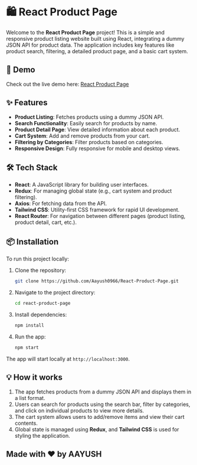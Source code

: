 # 🛍️ React Product Page

Welcome to the **React Product Page** project! This is a simple and responsive product listing website built using React, integrating a dummy JSON API for product data. The application includes key features like product search, filtering, a detailed product page, and a basic cart system.

## 🚀 Demo

Check out the live demo here: [React Product Page](https://react-product-pages.netlify.app/)

## ✨ Features

- **Product Listing**: Fetches products using a dummy JSON API.
- **Search Functionality**: Easily search for products by name.
- **Product Detail Page**: View detailed information about each product.
- **Cart System**: Add and remove products from your cart.
- **Filtering by Categories**: Filter products based on categories.
- **Responsive Design**: Fully responsive for mobile and desktop views.

## 🛠️ Tech Stack

- **React**: A JavaScript library for building user interfaces.
- **Redux**: For managing global state (e.g., cart system and product filtering).
- **Axios**: For fetching data from the API.
- **Tailwind CSS**: Utility-first CSS framework for rapid UI development.
- **React Router**: For navigation between different pages (product listing, product detail, cart, etc.).

## 📦 Installation

To run this project locally:

1. Clone the repository:
    ```bash
    git clone https://github.com/Aayush0966/React-Product-Page.git
    ```
2. Navigate to the project directory:
    ```bash
    cd react-product-page
    ```
3. Install dependencies:
    ```bash
    npm install
    ```
4. Run the app:
    ```bash
    npm start
    ```

The app will start locally at `http://localhost:3000`.

## 💡 How it works

1. The app fetches products from a dummy JSON API and displays them in a list format.
2. Users can search for products using the search bar, filter by categories, and click on individual products to view more details.
3. The cart system allows users to add/remove items and view their cart contents.
4. Global state is managed using **Redux**, and **Tailwind CSS** is used for styling the application.


## Made with ❤️ by AAYUSH



